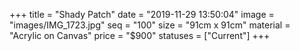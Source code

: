 +++
title = "Shady Patch"
date = "2019-11-29 13:50:04"
image = "images/IMG_1723.jpg"
seq = "100"
size = "91cm x 91cm"
material = "Acrylic on Canvas"
price = "$900"
statuses = ["Current"]
+++
